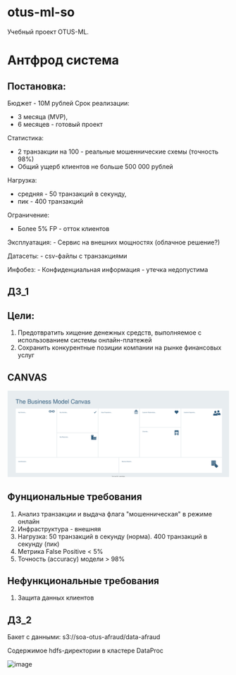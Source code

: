 # otus-ml-so
Учебный проект OTUS-ML.

# Антфрод система

## Постановка:

Бюджет - 10М рублей
Срок реализации: 
  - 3 месяца (MVP),
  - 6 месяцев - готовый проект
    
Статистика: 
  - 2 транзакции на 100 - реальные мошеннические схемы (точность 98%)
  - Общий ущерб клиентов не больше 500 000 рублей
   
Нагрузка:
  - средняя - 50 транзакций в секунду, 
  - пик - 400 транзакций
   
Ограничение:
  - Более 5% FP - отток клиентов

Эксплуатация: - Сервис на внешних мощностях (облачное решение?)

Датасеты: - csv-файлы с транзакциями

Инфобез: - Конфиденциальная информация - утечка недопустима

## ДЗ_1

## Цели: 
1. Предотвратить хищение денежных средств, выполняемое с использованием системы онлайн-платежей
2. Сохранить конкурентные позиции компании на рынке финансовых услуг


## CANVAS

<img src="https://github.com/solegark/otus-ml-so/blob/main/Mission%20Canvas.svg">


## Фунциональные требования

1. Анализ транзакции и выдача флага "мошенническая" в режиме онлайн
2. Инфраструктура - внешняя
3. Нагрузка: 50 транзакций в секунду (норма). 400 транзакций в секунду (пик)
4. Метрика False Positive < 5%
5. Точность (accuracy) модели > 98%

## Нефункциональные требования
1. Защита данных клиентов
   

## ДЗ_2
Бакет с данными: s3://soa-otus-afraud/data-afraud

Содержимое hdfs-директории в кластере DataProc

![image](https://github.com/solegark/otus-ml-so/assets/77381874/099c6aa3-30b6-46f8-9a9b-6c487be4fb41)

